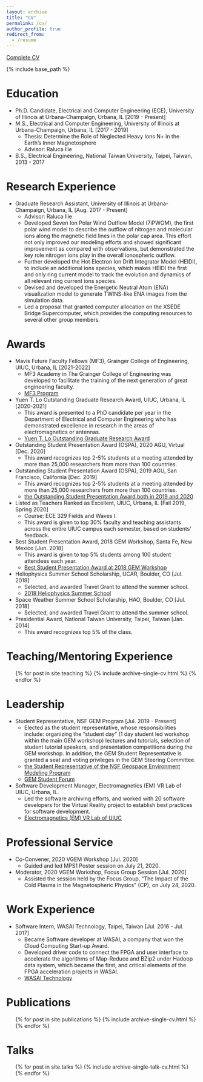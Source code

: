 ```yaml
---
layout: archive
title: "CV"
permalink: /cv/
author_profile: true
redirect_from:
  - /resume
---
```


[Complete CV](http://yilerat19.github.io/files/MYLin_CV_March2021.pdf)

{% include base_path %}

Education
======
* Ph.D. Candidate, Electrical and Computer Engineering (ECE), University of Illinois at Urbana-Champaign, Urbana, IL [2019 - Present]
* M.S., Electrical and Computer Engineering, University of Illinois at Urbana-Champaign, Urbana, IL [2017 - 2019]
  * Thesis: Determine the Role of Neglected Heavy Ions N+ in the Earth’s Inner Magnetosphere
  * Advisor: Raluca Ilie
* B.S., Electrical Engineering, National Taiwan University, Taipei, Taiwan, 2013 - 2017

Research Experience
======
* Graduate Research Assistant, University of Illinois at Urbana-Champaign, Urbana, IL [Aug. 2017 - Present]
  * Advisor: Raluca Ilie
  * Developed Seven Ion Polar Wind Outflow Model (7iPWOM), the first polar wind model to describe the outflow of nitrogen and molecular ions along the magnetic field lines in the polar cap area. This effort not only improved our modeling efforts and showed significant improvement as compared with observations, but demonstrated the key role nitrogen ions play in the overall ionospheric outflow.
  * Further developed the Hot Electron Ion Drift Integrator Model (HEIDI), to include an additional ions species, which makes HEIDI the first and only ring current model to track the evolution and dynamics of all relevant ring current ions species.
  * Devised and developed the Energetic Neutral Atom (ENA) visualization model to generate TWINS-like ENA images from the simulation data.
  * Led a proposal that granted computer allocation on the XSEDE Bridge Supercomputer, which provides the computing resources to several other group members.

Awards
======
* Mavis Future Faculty Fellows (MF3), Grainger College of Engineering, UIUC, Urbana, IL [2021-2022]
  * MF3 Academy in The Grainger College of Engineering was developed to facilitate the training of the next generation of great engineering faculty.
  * [MF3 Program](http://publish.illinois.edu/engr-mavis/)
* Yuen T. Lo Outstanding Graduate Research Award, UIUC, Urbana, IL [2020-2021]
  * This award is presented to a PhD candidate per year in the Department of Electrical and Computer Engineering who has demonstrated excellence in research in the areas of electromagnetics or antennas.
  * [Yuen T. Lo Outstanding Graduate Research Award](https://ece.illinois.edu/academics/grad/awards/lo)
* Outstanding Student Presentation Award (OSPA), 2020 AGU, Virtual [Dec. 2020]
  * This award recognizes top 2-5% students at a meeting attended by more than 25,000 researchers from more than 100 countries.
* Outstanding Student Presentation Award (OSPA), 2019 AGU, San Francisco, California [Dec. 2019]
  * This award recognizes top 2-5% students at a meeting attended by more than 25,000 researchers from more than 100 countries.
  * [the Outstanding Student Presentation Award both in 2019 and 2020](https://ece.illinois.edu/newsroom/news/7615)
* Listed as Teachers Ranked as Excellent, UIUC, Urbana, IL [Fall 2019, Spring 2020]
  * Course: ECE 329 Fields and Waves I.
  * This award is given to top 30% faculty and teaching assistants across the entire UIUC campus each semester, based on students’ feedback.
* Best Student Presentation Award, 2018 GEM Workshop, Santa Fe, New Mexico [Jun. 2018]
  * This award is given to top 5% students among 100 student attendees each year.
  * [Best Student Presentation Award at 2018 GEM Workshop](https://ece.illinois.edu/newsroom/news/4058)
* Heliophysics Summer School Scholarship, UCAR, Boulder, CO [Jul. 2018]
  * Selected, and awarded Travel Grant to attend the summer school.
  * [2018 Heliophysics Summer School](https://cpaess.ucar.edu/heliophysics/summer-school/2018-faculty-participants)
* Space Weather Summer School Scholarship, HAO, Boulder, CO [Jul. 2018]
  * Selected, and awarded Travel Grant to attend the summer school.
* Presidential Award, National Taiwan University, Taipei, Taiwan [Jan. 2014]
  * This award recognizes top 5% of the class.

Teaching/Mentoring Experience
======
<ul>{% for post in site.teaching %}
  {% include archive-single-cv.html %}
{% endfor %}</ul>

Leadership
======
* Student Representative, NSF GEM Program [Jul. 2019 - Present]
  * Elected as the student representative, whose responsibilities include: organizing the “student day" (1 day student led workshop within the main GEM workshop) lectures and tutorials, selection of student tutorial speakers, and presentation competitions during the GEM workshop. In addition, the GEM Student Representative is granted a seat and voting privileges in the GEM Steering Committee.
  * [the Student Representative of the NSF Geospace Environment Modeling Program](https://ece.illinois.edu/newsroom/news/17359)
  * [GEM Student Forum](https://gem.epss.ucla.edu/mediawiki/index.php/GEM_Student_Forum)
* Software Development Manager, Electromagnetics (EM) VR Lab of UIUC, Urbana, IL.
  * Led the software archiving efforts, and worked with 20 software developers for the Virtual Reality project to establish best practices for software development.
  * [Electromagnetics (EM) VR Lab of UIUC](https://www.ilie.ece.illinois.edu/vr-immersive-learning)


Professional Service
======
* Co-Convener, 2020 VGEM Workshop [Jul. 2020]
  * Guided and led MPS1 Poster session on July 21, 2020.
* Moderator, 2020 VGEM Workshop, Focus Group Session [Jul. 2020]
  * Assisted the session held by the Focus Group, “The Impact of the Cold Plasma in the Magnetospheric Physics" (CP), on July 24, 2020.

Work Experience
======
* Software Intern, WASAI Technology, Taipei, Taiwan [Jul. 2016 - Jul. 2017]
  * Became Software developer at WASAI, a company that won the Cloud Computing Start-up Award.
  * Developed driver code to connect the FPGA and user interface to accelerate the algorithms of Map-Reduce and BZip2 under Hadoop data system, which became the first, and critical elements of the FPGA acceleration projects in WASAI.
  * [WASAI Technology](https://www.wasaitech.com/)


Publications
======
  <ul>{% for post in site.publications %}
    {% include archive-single-cv.html %}
  {% endfor %}</ul>

Talks
======
  <ul>{% for post in site.talks %}
    {% include archive-single-talk-cv.html %}
  {% endfor %}</ul>
